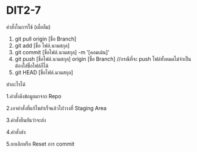# DIT2-7
คำสั่งในการใช้ (เผื่อลืม)
1. git pull origin [ชื่อ Branch] 
2. git add [ชื่อ ไฟล์.นามสกุล]
3. git commit [ชื่อไฟล์.นามสกุล] -m '[คอมเม้น]'
4. git push [ชื่อไฟล์.นามสกุล] origin [ชื่อ Branch] //กรณีที่จะ push ไฟล์ทั้งหมดไม่จำเป็นต้องใส่ชื่อไฟล์ก็ได้
5. git HEAD [ชื่อไฟล์.นามสกุล]

ทำอะไรได้

1.คำสั่งดึงข้อมูลมาจาก Repo

2.เอาคำสั่งที่แก้ไขสำเร็จแล้วไปวางที่ Staging Area

3.คำสั่งยืนยันว่าจะส่ง

4.คำสั่งส่ง

5.ยกเลิกหรือ Reset การ commit

